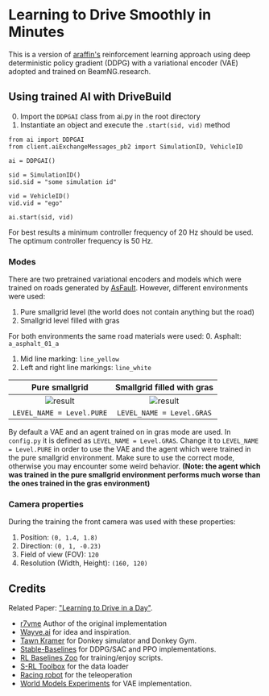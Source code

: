 # Learning to Drive Smoothly in Minutes

This is a version of [araffin's](https://github.com/araffin) reinforcement learning approach using deep deterministic policy gradient (DDPG) with a variational encoder (VAE) adopted and trained on BeamNG.research.



## Using trained AI with DriveBuild
0. Import the ```DDPGAI``` class from ai.py in the root directory
1. Instantiate an object and execute the ```.start(sid, vid)``` method

```
from ai import DDPGAI
from client.aiExchangeMessages_pb2 import SimulationID, VehicleID

ai = DDPGAI()

sid = SimulationID()
sid.sid = "some simulation id"

vid = VehicleID()
vid.vid = "ego"

ai.start(sid, vid)
```

For best results a minimum controller frequency of 20 Hz should be used. The optimum controller frequency is 50 Hz. 
 
### Modes
There are two pretrained variational encoders and models which were trained on roads generated by [AsFault](https://github.com/alessiogambi/AsFault).
However, different environments were used:

1. Pure smallgrid level (the world does not contain anything but the road)
2. Smallgrid level filled with gras

For both environments the same road materials were used:
0. Asphalt: ```a_asphalt_01_a```
1. Mid line marking: ```line_yellow```
2. Left and right line markings: ```line_white```

Pure smallgrid        | Smallgrid filled with gras
:-------------------------:|:-------------------------:
![result](content/pure_mode.gif)  | ![result](content/gras_mode.gif)
```LEVEL_NAME = Level.PURE``` | ```LEVEL_NAME = Level.GRAS``` 

By default a VAE and an agent trained on in gras mode are used.
In ```config.py``` it is defined as ```LEVEL_NAME = Level.GRAS```.
Change it to ```LEVEL_NAME = Level.PURE``` in order to use the VAE and the agent which were trained in the pure smallgrid environment. 
Make sure to use the correct mode, otherwise you may encounter some weird behavior. **(Note: the agent which was trained in the pure smallgrid environment performs much worse than the ones trained in the gras environment)**

### Camera properties
During the training the front camera was used with these properties:
1. Position: ```(0, 1.4, 1.8)``` 
2. Direction: ```(0, 1, -0.23)``` 
3. Field of view (FOV): ```120```
4. Resolution (Width, Height): ```(160, 120)```

## Credits
Related Paper: ["Learning to Drive in a Day"](https://arxiv.org/pdf/1807.00412.pdf).

- [r7vme](https://github.com/r7vme/learning-to-drive-in-a-day) Author of the original implementation
- [Wayve.ai](https://wayve.ai) for idea and inspiration.
- [Tawn Kramer](https://github.com/tawnkramer) for Donkey simulator and Donkey Gym.
- [Stable-Baselines](https://github.com/hill-a/stable-baselines) for DDPG/SAC and PPO implementations.
- [RL Baselines Zoo](https://github.com/araffin/rl-baselines-zoo) for training/enjoy scripts.
- [S-RL Toolbox](https://github.com/araffin/robotics-rl-srl) for the data loader
- [Racing robot](https://github.com/sergionr2/RacingRobot) for the teleoperation
- [World Models Experiments](https://github.com/hardmaru/WorldModelsExperiments) for VAE implementation.
